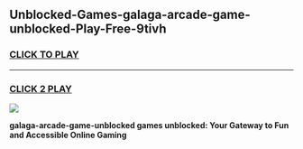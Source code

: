 
## Unblocked-Games-galaga-arcade-game-unblocked-Play-Free-9tivh
<h3>
<a href="https://premium76.site?title=galaga-arcade-game-unblocked&ref=19M">CLICK TO PLAY</a></h3>
<hr>

<h3>
<a href="https://premium76.site?title=galaga-arcade-game-unblocked&ref=19M">CLICK 2 PLAY</a>
  
</h3>

<a href="https://premium76.site?title=galaga-arcade-game-unblocked&ref=19M"><img src="https://clearcache.store/games.png"></a>


**galaga-arcade-game-unblocked games unblocked: Your Gateway to Fun and Accessible Online Gaming**
